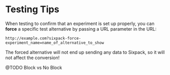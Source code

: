 # Testing Tips

When testing to confirm that an experiment is set up properly, you can **force** a specific test alternative by passing a URL parameter in the URL:

```text
http://example.com?sixpack-force-experiment_name=name_of_alternative_to_show
```

The forced alternative will not end up sending any data to Sixpack, so it will not affect the conversion!

@TODO Block vs No Block
